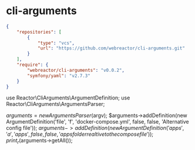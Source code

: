 # cli-arguments

```json
{
    "repositories": [
        {
            "type": "vcs",
            "url": "https://github.com/webreactor/cli-arguments.git"
        }
    ],
    "require": {
        "webreactor/cli-arguments": "v0.0.2",
        "symfony/yaml": "v2.7.3"
    }
}
```

use Reactor\CliArguments\ArgumentDefinition;
use Reactor\CliArguments\ArgumentsParser;

$arguments = new ArgumentsParser($argv);
$arguments->addDefinition(new ArgumentDefinition('file', 'f', 'docker-compose.yml', false, false, 'Alternative config file'));
$arguments->addDefinition(new ArgumentDefinition('apps', 'a', 'apps', false, false, 'apps folder realtive to the compose file'));
print_r($arguments->getAll());


```
